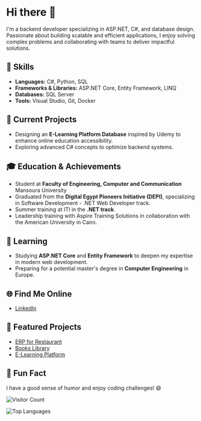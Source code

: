 # Hi there 👋
I'm a backend developer specializing in ASP.NET, C#, and database design. Passionate about building scalable and efficient applications, I enjoy solving complex problems and collaborating with teams to deliver impactful solutions.

## 🚀 Skills
- **Languages:** C#, Python, SQL
- **Frameworks & Libraries:** ASP.NET Core, Entity Framework, LINQ
- **Databases:** SQL Server
- **Tools:** Visual Studio, Git, Docker

## 🔭 Current Projects
- Designing an **E-Learning Platform Database** inspired by Udemy to enhance online education accessibility.
- Exploring advanced C# concepts to optimize backend systems.

## 🎓 Education & Achievements
- Student at **Faculty of Engineering, Computer and Communication** Mansoura University
- Graduated from the **Digital Egypt Pioneers Initiative (DEPI)**, specializing in Software Development - .NET Web Developer track.
- Summer training at ITI in the **.NET track**.
- Leadership training with Aspire Training Solutions in collaboration with the American University in Cairo.

## 🌱 Learning
- Studying **ASP.NET Core** and **Entity Framework** to deepen my expertise in modern web development.
- Preparing for a potential master's degree in **Computer Engineering** in Europe.

## 🌐 Find Me Online
- [LinkedIn](www.linkedin.com/in/ahmed-ragab-2712b7228)

## 📂 Featured Projects
- [ERP for Restaurant](https://github.com/A7med7c/Restaurants)
- [Books Library](https://github.com/A7med7c/BookLibrary)
- [E-Learning Platform](https://github.com/ayaelalfy-CSAI/E-Learning)

## 🎉 Fun Fact
I have a good sense of humor and enjoy coding challenges! 😄

![Visitor Count](https://komarev.com/ghpvc/?username=A7med7c&color=blue)

![Top Languages](https://github-readme-stats.vercel.app/api/top-langs/?username=A7med7c&layout=compact)

